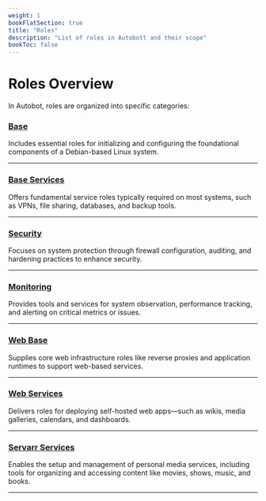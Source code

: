 ```yaml
---
weight: 1
bookFlatSection: true
title: "Roles"
description: "List of roles in Autobott and their scope"
bookToc: false
---
```



# Roles Overview

In Autobot, roles are organized into specific categories: 

### [**Base**](/docs/roles/base)
Includes essential roles for initializing and configuring the foundational components of a Debian-based Linux system.

---

### [**Base Services**](/docs/roles/base-services)
Offers fundamental service roles typically required on most systems, such as VPNs, file sharing, databases, 
and backup tools.

---

### [**Security**](/docs/roles/security)
Focuses on system protection through firewall configuration, auditing, and hardening practices to enhance security.

---

### [**Monitoring**](/docs/roles/monitoring)
Provides tools and services for system observation, performance tracking, and alerting on critical metrics or issues.

---

### [**Web Base**](/docs/roles/web-base)
Supplies core web infrastructure roles like reverse proxies and application runtimes to support web-based services.

---

### [**Web Services**](/docs/roles/web-services)
Delivers roles for deploying self-hosted web apps—such as wikis, media galleries, calendars, and dashboards.

---

### [**Servarr Services**](/docs/roles/servarr)
Enables the setup and management of personal media services, including tools for organizing and accessing 
content like movies, shows, music, and books.

---
